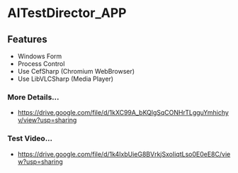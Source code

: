 # AITestDirector_APP

## Features
 - Windows Form
 - Process Control
 - Use CefSharp (Chromium WebBrowser)
 - Use LibVLCSharp (Media Player)

### More Details...
 - https://drive.google.com/file/d/1kXC99A_bKQlgSqCONHrTLgguYmhichyv/view?usp=sharing
 
### Test Video...
 - https://drive.google.com/file/d/1k4IxbUieG8BVrkjSxoIiqtLso0E0eE8C/view?usp=sharing
